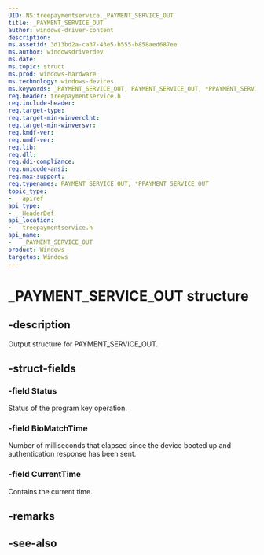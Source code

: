 ```yaml
---
UID: NS:treepaymentservice._PAYMENT_SERVICE_OUT
title: _PAYMENT_SERVICE_OUT
author: windows-driver-content
description: 
ms.assetid: 3d13bd2a-ca37-43e5-b555-b858aed687ee
ms.author: windowsdriverdev
ms.date: 
ms.topic: struct
ms.prod: windows-hardware
ms.technology: windows-devices
ms.keywords: _PAYMENT_SERVICE_OUT, PAYMENT_SERVICE_OUT, *PPAYMENT_SERVICE_OUT, 
req.header: treepaymentservice.h
req.include-header:
req.target-type:
req.target-min-winverclnt:
req.target-min-winversvr:
req.kmdf-ver:
req.umdf-ver:
req.lib:
req.dll:
req.ddi-compliance:
req.unicode-ansi:
req.max-support:
req.typenames: PAYMENT_SERVICE_OUT, *PPAYMENT_SERVICE_OUT
topic_type: 
-	apiref
api_type: 
-	HeaderDef
api_location: 
-	treepaymentservice.h
api_name: 
-	_PAYMENT_SERVICE_OUT
product: Windows
targetos: Windows
---
```


# _PAYMENT_SERVICE_OUT structure

## -description

Output structure for PAYMENT_SERVICE_OUT.

## -struct-fields

### -field Status

Status of the program key operation.
 
### -field BioMatchTime

Number of milliseconds that elapsed since the device booted up and authentication response has been sent.
 
### -field CurrentTime

Contains the current time.
 

## -remarks

## -see-also